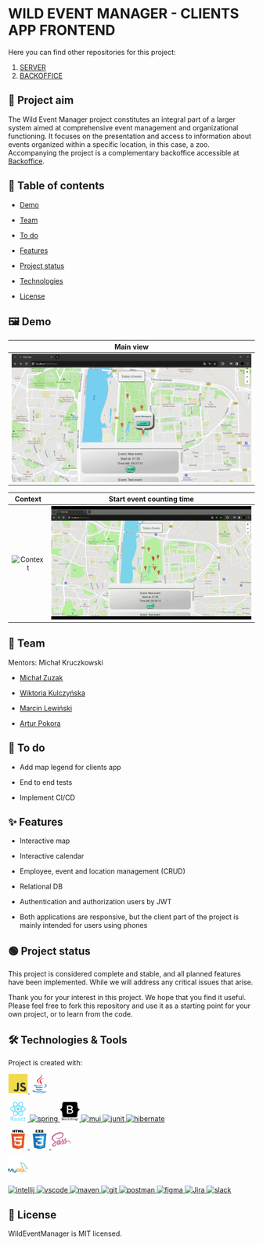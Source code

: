 # WILD EVENT MANAGER - CLIENTS APP FRONTEND



Here you can find other repositories for this project: 

 1. [SERVER](https://github.com/marcinlewinski/EventManager_backend)
 2. [BACKOFFICE](https://github.com/marcinlewinski/EventManager_Backoffice)

## 🌟 Project aim

  

The Wild Event Manager project constitutes an integral part of a larger system aimed at comprehensive event management and organizational functioning. It focuses on the presentation and access to information about events organized within a specific location, in this case, a zoo. Accompanying the project is a complementary backoffice accessible at [Backoffice](https://github.com/marcinlewinski/WildEvent-manager).
  

## 📖 Table of contents

- [Demo](#-demo)

- [Team](#-team)

- [To do](#-to-do)

- [Features](#-features)

- [Project status](#-project-status)

- [Technologies](#%EF%B8%8F-technologies--tools)

- [License](#-license)


## 🖼️ Demo 

| Main view |
|:-------------------------:|
| ![Main view](./wild-event-manager-application/.github/images/main.png) |

| Context | Start event counting time |
|:-------------------------:|:-------------------------:|
| ![Context](./wild-event-manager-application/.github/images/context.gif) | ![Registration screen](./wild-event-manager-application/.github/images/time.gif) |




## 👥 Team

  

Mentors: Michał Kruczkowski

  

- [Michał Zuzak](https://github.com/michalz18)

- [Wiktoria Kulczyńska](https://github.com/wiktoria75)

- [Marcin Lewiński](https://github.com/marcinlewinski)

- [Artur Pokora](https://github.com/ArtIPok)

  

## 📝 To do

  

- Add map legend for clients app

- End to end tests

- Implement CI/CD

  

## ✨ Features

  

- Interactive map

- Interactive calendar

- Employee, event and location management (CRUD)

- Relational DB

- Authentication and authorization users by JWT

- Both applications are responsive, but the client part of the project is mainly intended for users using phones

  

## 🟢 Project status

  

This project is considered complete and stable, and all planned features have been implemented. While we will address any critical issues that arise.

  

Thank you for your interest in this project. We hope that you find it useful. Please feel free to fork this repository and use it as a starting point for your own project, or to learn from the code.

  

## 🛠️ Technologies & Tools

  

Project is created with:

<a  href="https://developer.mozilla.org/en-US/docs/Web/JavaScript"  target="_blank"  rel="noreferrer">  <img  src="https://raw.githubusercontent.com/devicons/devicon/master/icons/javascript/javascript-original.svg"  alt="javascript"  width="40"  height="40"/>  </a>  <a  href="https://www.java.com/"  target="_blank"  rel="noreferrer">  <img  src="https://raw.githubusercontent.com/devicons/devicon/master/icons/java/java-original.svg"  alt="java"  width="40"  height="40"/>  </a> 


<a  href="https://reactjs.org/"  target="_blank"  rel="noreferrer">  <img  src="https://raw.githubusercontent.com/devicons/devicon/master/icons/react/react-original-wordmark.svg"  alt="react"  width="40"  height="40"/>  </a> <a  href="https://spring.io/"  target="_blank"  rel="noreferrer">  <img  src="https://www.vectorlogo.zone/logos/springio/springio-icon.svg"  alt="spring"  width="40"  height="40"/>  </a> <a  href="https://getbootstrap.com/"  target="_blank"  rel="noreferrer">  <img  src="https://raw.githubusercontent.com/devicons/devicon/master/icons/bootstrap/bootstrap-plain-wordmark.svg"  alt="bootstrap"  width="40"  height="40"/>  </a> <a href="https://mui.com/" target="_blank" rel="noreferrer">  <img src="https://mui.com/static/logo.svg" alt="mui" width="40" height="40"/>  </a><a  href="https://junit.org/"  target="_blank"  rel="noreferrer">  <img  src="https://user-images.githubusercontent.com/25181517/117533873-484d4480-afef-11eb-9fad-67c8605e3592.png"  alt="junit"  width="40"  height="40"/>  </a><a href="https://hibernate.org/" target="_blank" rel="noreferrer">  <img src="https://camo.githubusercontent.com/3ea77eb9427a697d466903daa2c896a403b87e700854e7913a2c5a4e1cd43c9d/68747470733a2f2f68696265726e6174652e6f72672f696d616765732f68696265726e6174655f69636f6e5f7768697465626b672e737667" alt="hibernate" width="40" height="40"/>
</a>



<a href="https://www.w3.org/html/" target="_blank" rel="noreferrer"> <img src="https://raw.githubusercontent.com/devicons/devicon/master/icons/html5/html5-original-wordmark.svg" alt="html5" width="40" height="40"/> </a><a href="https://www.w3schools.com/css/" target="_blank" rel="noreferrer"> <img src="https://raw.githubusercontent.com/devicons/devicon/master/icons/css3/css3-original-wordmark.svg" alt="css3" width="40" height="40"/> </a> <a  href="https://sass-lang.com/"  target="_blank"  rel="noreferrer">  <img  src="https://raw.githubusercontent.com/devicons/devicon/master/icons/sass/sass-original.svg"  alt="sass"  width="40"  height="40"/>  </a>

<a  href="https://www.mysql.com/"  target="_blank"  rel="noreferrer">  <img  src="https://raw.githubusercontent.com/devicons/devicon/master/icons/mysql/mysql-original-wordmark.svg"  alt="mysql"  width="40"  height="40"/>  </a>

<a href="https://www.jetbrains.com/idea/" target="_blank" rel="noreferrer">
  <img src="https://user-images.githubusercontent.com/106514210/249443483-11186d9a-8e05-4639-bce9-409ff13f2b78.png" alt="intellij" width="40" height="40"/>
</a><a href="https://code.visualstudio.com/" target="_blank" rel="noreferrer">
  <img src="https://cdn.worldvectorlogo.com/logos/visual-studio-code-1.svg" alt="vscode" width="40" height="40"/>
</a>
<a href="https://maven.apache.org/" target="_blank" rel="noreferrer">  <img src="https://user-images.githubusercontent.com/106514210/249441977-4208f75d-3be8-463a-aac8-40ceb9410fbd.png" alt="maven" width="40" height="40"/>  </a><a href="https://git-scm.com/" target="_blank" rel="noreferrer"> <img src="https://www.vectorlogo.zone/logos/git-scm/git-scm-icon.svg" alt="git" width="40" height="40"/> </a><a  href="https://postman.com/"  target="_blank"  rel="noreferrer">  <img  src="https://www.vectorlogo.zone/logos/getpostman/getpostman-icon.svg"  alt="postman"  width="40"  height="40"/>  </a><a  href="https://www.figma.com/"  target="_blank"  rel="noreferrer">  <img  src="https://www.vectorlogo.zone/logos/figma/figma-icon.svg"  alt="figma"  width="40"  height="40"/>  </a><a  href="https://www.atlassian.com/software/jira"  target="_blank"  rel="noreferrer">  <img  src="https://user-images.githubusercontent.com/106514210/249443274-6bef2a78-4833-4cf7-af1a-308f97df4940.png"  alt="Jira"  width="40"  height="40"/>  </a><a href="https://slack.com/" target="_blank" rel="noreferrer">  <img src="https://cdn.worldvectorlogo.com/logos/slack-new-logo.svg" alt="slack" width="40" height="40"/>  </a>

## 📜 License
WildEventManager is MIT licensed.
